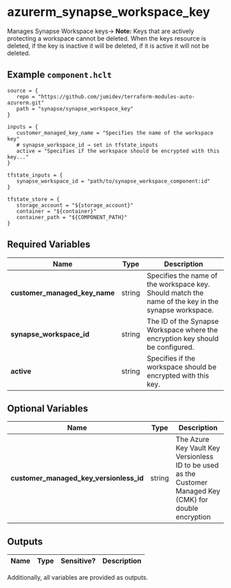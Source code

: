 # azurerm_synapse_workspace_key

Manages Synapse Workspace keys-> **Note:** Keys that are actively protecting a workspace cannot be deleted. When the keys resource is deleted, if the key is inactive it will be deleted, if it is active it will not be deleted.

## Example `component.hclt`

```hcl
source = {
   repo = "https://github.com/jumidev/terraform-modules-auto-azurerm.git"   
   path = "synapse/synapse_workspace_key"   
}

inputs = {
   customer_managed_key_name = "Specifies the name of the workspace key"   
   # synapse_workspace_id → set in tfstate_inputs
   active = "Specifies if the workspace should be encrypted with this key..."   
}

tfstate_inputs = {
   synapse_workspace_id = "path/to/synapse_workspace_component:id"   
}

tfstate_store = {
   storage_account = "${storage_account}"   
   container = "${container}"   
   container_path = "${COMPONENT_PATH}"   
}

```

## Required Variables

| Name | Type |  Description |
| ---- | --------- |  ----------- |
| **customer_managed_key_name** | string |  Specifies the name of the workspace key. Should match the name of the key in the synapse workspace. | 
| **synapse_workspace_id** | string |  The ID of the Synapse Workspace where the encryption key should be configured. | 
| **active** | string |  Specifies if the workspace should be encrypted with this key. | 

## Optional Variables

| Name | Type |  Description |
| ---- | --------- |  ----------- |
| **customer_managed_key_versionless_id** | string |  The Azure Key Vault Key Versionless ID to be used as the Customer Managed Key (CMK) for double encryption | 



## Outputs

| Name | Type | Sensitive? | Description |
| ---- | ---- | --------- | --------- |

Additionally, all variables are provided as outputs.
